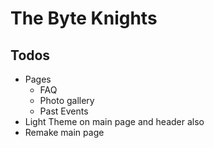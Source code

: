 # The Byte Knights

<!-- [Website link](https://thebyteknights.netlify.app/) -->


## Todos
* Pages
    * FAQ
    * Photo gallery
    * Past Events
* Light Theme on main page and header also
* Remake main page